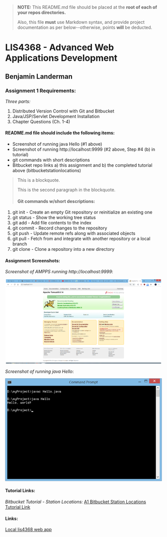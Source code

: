 > **NOTE:** This README.md file should be placed at the **root of each of your repos directories.**
>
>Also, this file **must** use Markdown syntax, and provide project documentation as per below--otherwise, points **will** be deducted.
>

# LIS4368 - Advanced Web Applications Development

## Benjamin Landerman

### Assignment 1 Requirements:

*Three parts:*

1. Distributed Version Control with Git and Bitbucket
2. Java/JSP/Servlet Development Installation
3. Chapter Questions (Ch. 1-4)

#### README.md file should include the following items:

* Screenshot of running java Hello (#1 above)
* Screenshot of running http://localhost:9999 (#2 above, Step #4 (b) in tutorial)
* git commands with short descriptions
* Bitbucket repo links a) this assignment and b) the completed tutorial above (bitbucketstationlocations)

> This is a blockquote.
> 
> This is the second paragraph in the blockquote.
>
> #### Git commands w/short descriptions:

1. git init - Create an empty Git repository or reinitialize an existing one
2. git status - Show the working tree status
3. git add - Add file contents to the index
4. git commit -  Record changes to the repository
5. git push - Update remote refs along with associated objects
6. git pull - Fetch from and integrate with another repository or a local branch
7. git clone - Clone a repository into a new directory

#### Assignment Screenshots:

*Screenshot of AMPPS running http://localhost:9999*:

![AMPPS Installation Screenshot](img/tomcat.png)

*Screenshot of running java Hello*:

![JDK Installation Screenshot](img/jdk_install.png)


#### Tutorial Links:

*Bitbucket Tutorial - Station Locations:*
[A1 Bitbucket Station Locations Tutorial Link](https://bitbucket.org/bdl16/bitbucketstationlocations/ "Bitbucket Station Locations")

#### Links:
[Local lis4368 web app](http://localhost:9999/lis4368/ "Link to local production environment")